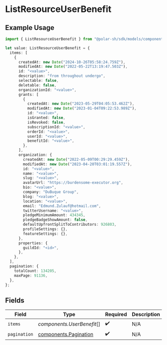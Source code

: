 # ListResourceUserBenefit

## Example Usage

```typescript
import { ListResourceUserBenefit } from "@polar-sh/sdk/models/components";

let value: ListResourceUserBenefit = {
  items: [
    {
      createdAt: new Date("2024-10-26T05:58:24.759Z"),
      modifiedAt: new Date("2022-05-22T13:19:47.503Z"),
      id: "<value>",
      description: "from throughout undergo",
      selectable: false,
      deletable: false,
      organizationId: "<value>",
      grants: [
        {
          createdAt: new Date("2023-05-29T04:05:53.462Z"),
          modifiedAt: new Date("2023-01-04T09:22:53.989Z"),
          id: "<value>",
          isGranted: false,
          isRevoked: false,
          subscriptionId: "<value>",
          orderId: "<value>",
          userId: "<value>",
          benefitId: "<value>",
        },
      ],
      organization: {
        createdAt: new Date("2022-05-09T00:29:29.459Z"),
        modifiedAt: new Date("2023-04-20T03:01:19.557Z"),
        id: "<value>",
        name: "<value>",
        slug: "<value>",
        avatarUrl: "https://burdensome-executor.org",
        bio: "<value>",
        company: "DuBuque Group",
        blog: "<value>",
        location: "<value>",
        email: "Edmund.Zulauf@hotmail.com",
        twitterUsername: "<value>",
        pledgeMinimumAmount: 434345,
        pledgeBadgeShowAmount: false,
        defaultUpfrontSplitToContributors: 926803,
        profileSettings: {},
        featureSettings: {},
      },
      properties: {
        guildId: "<id>",
      },
    },
  ],
  pagination: {
    totalCount: 134205,
    maxPage: 91136,
  },
};
```

## Fields

| Field                                                          | Type                                                           | Required                                                       | Description                                                    |
| -------------------------------------------------------------- | -------------------------------------------------------------- | -------------------------------------------------------------- | -------------------------------------------------------------- |
| `items`                                                        | *components.UserBenefit*[]                                     | :heavy_check_mark:                                             | N/A                                                            |
| `pagination`                                                   | [components.Pagination](../../models/components/pagination.md) | :heavy_check_mark:                                             | N/A                                                            |